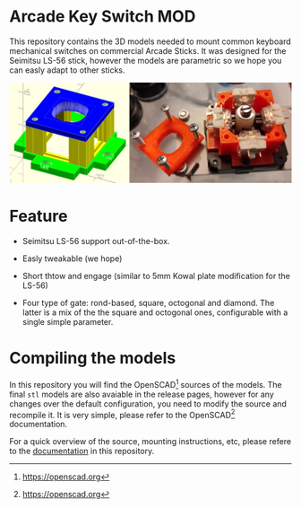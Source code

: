 
# Arcade Key Switch MOD

This repository contains the 3D models needed to mount common keyboard
mechanical switches on commercial Arcade Sticks. It was designed for the
Seimitsu LS-56 stick, however the models are parametric so we hope you can
easly adapt to other sticks.

![Overview of the model](doc/overview.jpg)

# Feature

- Seimitsu LS-56 support out-of-the-box.

- Easly tweakable (we hope)

- Short thtow and engage (similar to 5mm Kowal plate modification for the LS-56)

- Four type of gate: rond-based, square, octogonal and diamond. The latter is
  a mix of the the square and octogonal ones, configurable with a single simple
  parameter.

# Compiling the models

In this repository you will find the OpenSCAD[^1] sources of
the models. The final `stl` models are also avaiable in the release pages,
however for any changes over the default configuration, you need to modify the
source and recompile it. It is very simple, please refer to the OpenSCAD[^1]
documentation.

For a quick overview of the source, mounting instructions, etc, please refere to
the [documentation](doc/doc.md) in this repository.

[^1]: https://openscad.org

